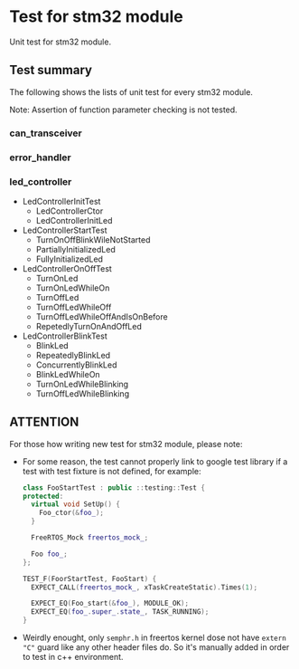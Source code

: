 # Test for stm32 module

Unit test for stm32 module.

## Test summary

The following shows the lists of unit test for every stm32 module.

Note: Assertion of function parameter checking is not tested.

### can_transceiver

### error_handler

### led_controller

- LedControllerInitTest
  - LedControllerCtor
  - LedControllerInitLed
- LedControllerStartTest
  - TurnOnOffBlinkWileNotStarted
  - PartiallyInitializedLed
  - FullyInitializedLed
- LedControllerOnOffTest
  - TurnOnLed
  - TurnOnLedWhileOn
  - TurnOffLed
  - TurnOffLedWhileOff
  - TurnOffLedWhileOffAndIsOnBefore
  - RepetedlyTurnOnAndOffLed
- LedControllerBlinkTest
  - BlinkLed
  - RepeatedlyBlinkLed
  - ConcurrentlyBlinkLed
  - BlinkLedWhileOn
  - TurnOnLedWhileBlinking
  - TurnOffLedWhileBlinking

## ATTENTION

For those how writing new test for stm32 module, please note:

- For some reason, the test cannot properly link to google test library if a test with test fixture is not defined, for example:

  ```cpp
  class FooStartTest : public ::testing::Test {
  protected:
    virtual void SetUp() {
      Foo_ctor(&foo_);
    }

    FreeRTOS_Mock freertos_mock_;

    Foo foo_;
  };

  TEST_F(FoorStartTest, FooStart) {
    EXPECT_CALL(freertos_mock_, xTaskCreateStatic).Times(1);

    EXPECT_EQ(Foo_start(&foo_), MODULE_OK);
    EXPECT_EQ(foo_.super_.state_, TASK_RUNNING);
  }
  ```
- Weirdly enought, only `semphr.h` in freertos kernel dose not have `extern "C"` guard like any other header files do. So it's manually added in order to test in c++ environment.
